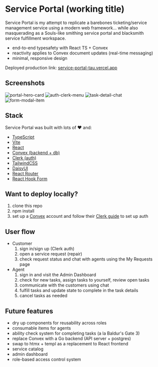 # Service Portal (working title)
Service Portal is my attempt to replicate a barebones ticketing/service management service using a modern web framework... while also masquerading as a Souls-like smithing service portal and blacksmith service fulfillment workspace.

- end-to-end typesafety with React TS + Convex
- reactivity applies to Convex document updates (real-time messaging)
- minimal, responsive design

Deployed production link: [service-portal-tau.vercel.app](https://service-portal-tau.vercel.app)

## Screenshots
![portal-hero-card](https://github.com/jeffmancilla/service-portal/assets/54294370/cb32d550-2d64-4753-8ecd-9930464ab2bc)
![auth-clerk-menu](https://github.com/jeffmancilla/service-portal/assets/54294370/62554eab-b27d-4b8e-a3ed-9ad5f39d33ef)
![task-detail-chat](https://github.com/jeffmancilla/service-portal/assets/54294370/9844086a-497c-492a-a5b6-8a60de762e21)
![form-modal-item](https://github.com/jeffmancilla/service-portal/assets/54294370/3e453e24-b273-4bd4-8844-0bcb0fad0e0e)

## Stack
Service Portal was built with lots of ♥ and:
- [TypeScript](https://www.typescriptlang.org/)
- [Vite](https://vitejs.dev/)
- [React](https://react.dev/)
- [Convex (backend + db)](https://www.convex.dev/)
- [Clerk (auth)](https://clerk.com/)
- [TailwindCSS](https://tailwindcss.com/)
- [DaisyUI](https://daisyui.com/)
- [React Router](https://reactrouter.com/)
- [React Hook Form](https://react-hook-form.com/)

## Want to deploy locally?
1. clone this repo
2. npm install
3. set up a [Convex](https://www.convex.dev) account and follow their [Clerk guide](https://docs.convex.dev/auth/clerk) to set up auth

## User flow
- Customer
  1. sign in/sign up (Clerk auth)
  2. open a service request (repair)
  3. check request status and chat with agents using the My Requests page
- Agent
  1. sign in and visit the Admin Dashboard
  2. check for new tasks, assign tasks to yourself, review open tasks
  4. communicate with the customers using chat
  3. fulfill tasks and update state to complete in the task details
  3. cancel tasks as needed

## Future features
- dry up components for reusability across roles
- consumable items for agents
- ability check system for completing tasks (a la Baldur's Gate 3)
- replace Convex with a Go backend (API server + postgres)
- swap to htmx + templ as a replacement to React frontend
- service catalog
- admin dashboard
- role-based access control system
